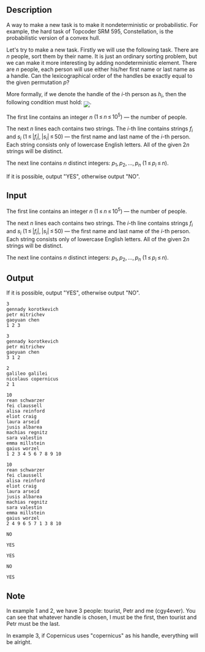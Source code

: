 ## Description

<div><p>A way to make a new task is to make it nondeterministic or probabilistic. For example, the hard task of Topcoder SRM 595, Constellation, is the probabilistic version of a convex hull.</p><p>Let's try to make a new task. Firstly we will use the following task. There are <span class="tex-span"><i>n</i></span> people, sort them by their name. It is just an ordinary sorting problem, but we can make it more interesting by adding nondeterministic element. There are <span class="tex-span"><i>n</i></span> people, each person will use either his/her first name or last name as a handle. Can the lexicographical order of the handles be exactly equal to the given permutation <span class="tex-span"><i>p</i></span>?</p><p>More formally, if we denote the handle of the <span class="tex-span"><i>i</i></span>-th person as <span class="tex-span"><i>h</i><sub class="lower-index"><i>i</i></sub></span>, then the following condition must hold: <img align="middle" class="tex-formula" src="file://kt1vy3he.png" style="max-width: 100.0%;max-height: 100.0%;">.</p></div><div class="input-specification"><p>The first line contains an integer <span class="tex-span"><i>n</i></span> <span class="tex-span">(1 ≤ <i>n</i> ≤ 10<sup class="upper-index">5</sup>)</span> — the number of people.</p><p>The next <span class="tex-span"><i>n</i></span> lines each contains two strings. The <span class="tex-span"><i>i</i></span>-th line contains strings <span class="tex-span"><i>f</i><sub class="lower-index"><i>i</i></sub></span> and <span class="tex-span"><i>s</i><sub class="lower-index"><i>i</i></sub></span> <span class="tex-span">(1 ≤ |<i>f</i><sub class="lower-index"><i>i</i></sub>|, |<i>s</i><sub class="lower-index"><i>i</i></sub>| ≤ 50)</span> — the first name and last name of the <span class="tex-span"><i>i</i></span>-th person. Each string consists only of lowercase English letters. All of the given <span class="tex-span">2<i>n</i></span> strings will be distinct.</p><p>The next line contains <span class="tex-span"><i>n</i></span> distinct integers: <span class="tex-span"><i>p</i><sub class="lower-index">1</sub>, <i>p</i><sub class="lower-index">2</sub>, ..., <i>p</i><sub class="lower-index"><i>n</i></sub></span> <span class="tex-span">(1 ≤ <i>p</i><sub class="lower-index"><i>i</i></sub> ≤ <i>n</i>)</span>.</p></div><div class="output-specification"><p>If it is possible, output "<span class="tex-font-style-tt">YES</span>", otherwise output "<span class="tex-font-style-tt">NO</span>".</p></div>

## Input

<p>The first line contains an integer <span class="tex-span"><i>n</i></span> <span class="tex-span">(1 ≤ <i>n</i> ≤ 10<sup class="upper-index">5</sup>)</span> — the number of people.</p><p>The next <span class="tex-span"><i>n</i></span> lines each contains two strings. The <span class="tex-span"><i>i</i></span>-th line contains strings <span class="tex-span"><i>f</i><sub class="lower-index"><i>i</i></sub></span> and <span class="tex-span"><i>s</i><sub class="lower-index"><i>i</i></sub></span> <span class="tex-span">(1 ≤ |<i>f</i><sub class="lower-index"><i>i</i></sub>|, |<i>s</i><sub class="lower-index"><i>i</i></sub>| ≤ 50)</span> — the first name and last name of the <span class="tex-span"><i>i</i></span>-th person. Each string consists only of lowercase English letters. All of the given <span class="tex-span">2<i>n</i></span> strings will be distinct.</p><p>The next line contains <span class="tex-span"><i>n</i></span> distinct integers: <span class="tex-span"><i>p</i><sub class="lower-index">1</sub>, <i>p</i><sub class="lower-index">2</sub>, ..., <i>p</i><sub class="lower-index"><i>n</i></sub></span> <span class="tex-span">(1 ≤ <i>p</i><sub class="lower-index"><i>i</i></sub> ≤ <i>n</i>)</span>.</p>

## Output

<p>If it is possible, output "<span class="tex-font-style-tt">YES</span>", otherwise output "<span class="tex-font-style-tt">NO</span>".</p>





```input1
3
gennady korotkevich
petr mitrichev
gaoyuan chen
1 2 3

```




```input2
3
gennady korotkevich
petr mitrichev
gaoyuan chen
3 1 2

```




```input3
2
galileo galilei
nicolaus copernicus
2 1

```




```input4
10
rean schwarzer
fei claussell
alisa reinford
eliot craig
laura arseid
jusis albarea
machias regnitz
sara valestin
emma millstein
gaius worzel
1 2 3 4 5 6 7 8 9 10

```




```input5
10
rean schwarzer
fei claussell
alisa reinford
eliot craig
laura arseid
jusis albarea
machias regnitz
sara valestin
emma millstein
gaius worzel
2 4 9 6 5 7 1 3 8 10

```




```output1
NO

```




```output2
YES

```




```output3
YES

```




```output4
NO

```




```output5
YES

```



## Note

<p>In example 1 and 2, we have 3 people: tourist, Petr and me (cgy4ever). You can see that whatever handle is chosen, I must be the first, then tourist and Petr must be the last.</p><p>In example 3, if Copernicus uses "copernicus" as his handle, everything will be alright.</p>
